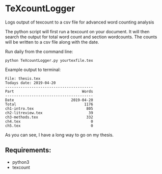 # TeXcountLogger
Logs output of texcount to a csv file for advanced word counting analysis

The python script will first run a texcount on your document. It will then search the output for total word count and section wordcounts. The counts will be written to a csv file along with the date.

Run daily from the command line:

    python TeXcountLogger.py yourtexfile.tex

Example output to terminal:

    File: thesis.tex
    Todays date: 2019-04-20
    ----------------------------------------
    Part                               Words
    ----------------------------------------
    Date                          2019-04-20
    Total                               1176
    ch1-intro.tex                        805
    ch2-litreview.tex                     39
    ch3-methods.tex                      332
    ch4.tex                                0
    ch5.tex                                0

As you can see, I have a long way to go on my thesis.

## Requirements:
  * python3
  * texcount
